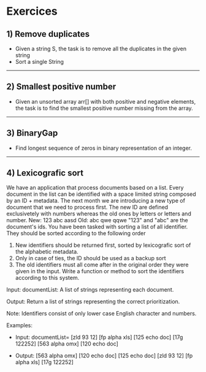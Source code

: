 # Exercices
## 1) Remove duplicates
* Given a string S, the task is to remove all the duplicates in the given string
* Sort a single String
---------------
## 2) Smallest positive number
* Given an unsorted array arr[] with both positive and negative elements, the task is to find the smallest positive number missing from the array.
---------------
## 3) BinaryGap
* Find longest sequence of zeros in binary representation of an integer.
--------------
## 4) Lexicografic sort
We have an application that process documents based on a list. Every document in the list can be identified with a space limited string composed by an ID + metadata.
The next month we are introducing a new type of document that we need to process first. The new ID are defined exclusivetely with numbers whereas the old ones by letters or letters and number.
New: 123 abc aasd
Old: abc qwe qqwe
"123" and "abc" are the document's ids.
You have been tasked with sorting a list of all identifier. They should be sorted according to the following order
1. New identifiers should be returned first, sorted by lexicografic sort of the alphabetic metadata.
2. Only in case of ties, the ID should be used as a backup sort
3. The old identifiers must all come after in the original order they were given in the input.
Write a function or method to sort the identifiers according to this system.

Input:
documentList: A list of strings representing each document.

Output:
Return a list of strings representing the correct prioritization.

Note:
Identifiers consist of only lower case English character and numbers.


Examples:
* Input:
documentList=
[zld 93 12]
[fp alpha xls]
[125 echo doc]
[17g 122252]
[563 alpha omx]
[120 echo doc]

* Output:
[563 alpha omx]
[120 echo doc]
[125 echo doc]
[zld 93 12]
[fp alpha xls]
[17g 122252]
